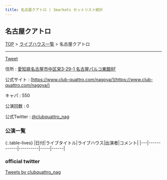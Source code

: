 ```yaml
---
title: 名古屋クアトロ | 3markets セットリスト統計
---
```

## 名古屋クアトロ

[TOP](/setlist/) > [ライブハウス一覧](livehouses.html) > 名古屋クアトロ

___

<a href="https://twitter.com/share?ref_src=twsrc%5Etfw" data-text="3markets[ ]セットリスト > 名古屋クアトロ" class="twitter-share-button" data-via="3markets" data-hashtags="3markets" data-related="3markets" data-show-count="false">Tweet</a>

住所
:    <a href="https://www.google.co.jp/maps/search/%E6%84%9B%E7%9F%A5%E7%9C%8C%E5%90%8D%E5%8F%A4%E5%B1%8B%E5%B8%82%E4%B8%AD%E5%8C%BA%E6%A0%843-29-1%20%E5%90%8D%E5%8F%A4%E5%B1%8B%E3%83%91%E3%83%AB%E3%82%B3%E6%9D%B1%E9%A4%A88F" rel="noopener noreferrer" target="_blank">愛知県名古屋市中区栄3-29-1 名古屋パルコ東館8F</a>

公式サイト
:    [https://www.club-quattro.com/nagoya/](https://www.club-quattro.com/nagoya/)

キャパ
:    550

公演回数
: 0


公式Twitter
: <a href="https://twitter.com/clubquattro_nag">@clubquattro_nag</a>


### 公演一覧

{:.table-lives}
|日付|ライブタイトル|ライブハウス|出演者|コメント|
|---|------------|----------|-----|------|




### official twitter

<a class="twitter-timeline" href="https://twitter.com/clubquattro_nag?ref_src=twsrc%5Etfw">Tweets by clubquattro_nag</a> <script async src="https://platform.twitter.com/widgets.js" charset="utf-8"></script>


<script async src="https://platform.twitter.com/widgets.js" charset="utf-8"></script>